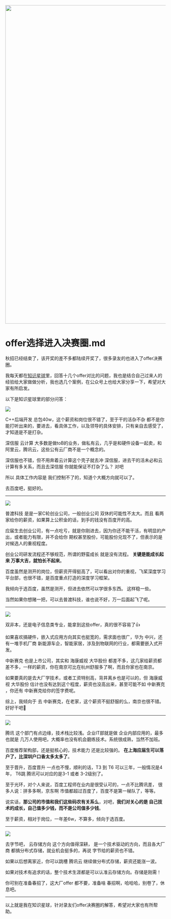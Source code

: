<p align="center">
<a href="https://programmercarl.com/other/kstar.html" target="_blank">
  <img src="https://code-thinking-1253855093.file.myqcloud.com/pics/20210924105952.png" width="1000"/>
</a>

# offer选择进入决赛圈.md

秋招已经结束了，该开奖的差不多都陆续开奖了，很多录友的也进入了offer决赛圈。

我每天都在[知识星球](https://programmercarl.com/other/kstar.html)里，回答十几个offer对比的问题，我也是结合自己过来人的经验给大家做做分析，我也选几个案例，在公众号上也给大家分享一下，希望对大家有所启发。

以下是知识星球里的部分问答：

![](https://code-thinking-1253855093.file.myqcloud.com/pics/20211031113844.png)

C++后端开发 总包40w，这个薪资和岗位很不错了，至于干的活杂不杂 都不是你能打听出来的，要进去，看具体工作，以及领导的具体安排，只有亲自去感受了，才知道是不是打杂。

深信服 云计算 大多数是做toB的业务，做私有云，几乎是和硬件设备一起卖，和阿里云，腾讯云，这些公有云厂商不是一个概念的。

深信服也不错，但不用奔着云计算这个壳子就去冲 深信服，进去干的活未必和云计算有多关系，而且去深信服 你就能保证不打杂了么？ 对吧

所以 具体工作内容是 我们控制不了的，知道个大概方向就可以了。

去百度吧，挺好的。

-------------

![](https://code-thinking-1253855093.file.myqcloud.com/pics/20211031105039.png)

普渡科技 是是一家C轮创业公司，一般创业公司 双休的可能性不太大。而且 看两家给你的薪资，如果算上公积金的话，到手的钱没有百度开的高。

应届生去创业公司，有一点吃亏，就是你刚进去，因为你还不能干活，有明显的产出，或者能力有限，并不会给你 期权甚至股份，可能股份兑现不了，但表示的是对候选人的重视程度。

创业公司研发流程还不够规范，所谓的野蛮成长 就是没有流程。 **关键是能成长起来 万事大吉，就怕长不起来**。

百度虽然是测开的岗位，但薪资开得挺高了，可以看出对你的重视，飞桨深度学习平台部，也很不错，是百度重点打造的深度学习框架。

我倾向于选百度，虽然是测开，但进去依然可以学很多东西。 这样稳一些。

当然如果你想赌一把，可以去普渡科技，谁也说不好，万一后面起飞了呢。

----------

![](https://code-thinking-1253855093.file.myqcloud.com/pics/20211031111110.png)

双非本，还是电子信息类专业，能拿到这些offer，真的很不容易了👍

如果喜欢搞硬件，嵌入式应用方向其实也挺宽的，需求面也很广，华为 中兴，还有一堆手机厂商 新能源车企，智能家居，涉及到物联网的行业，都需要嵌入式开发。

中新赛克 也是上市公司，其实和 海康威视 大华股份 都差不多，这几家给薪资都差不多，一样的薪资，你在南京可比在杭州舒服多了啊，而且你家也在南京。

如果要真的是去大厂学技术，或者工资特别高，背井离乡也是可以的，但 海康威视 大华股份 估计也没有达到这个程度，薪资也没高出来，甚至可能不如 中新赛克 ，你还有 中新赛克给你的签字费呢。

综上，我倾向于 去 中新赛克，在老家，这个薪资不挺舒服的么，南京也很不错。 好好干吧💪

-------------

![](https://code-thinking-1253855093.file.myqcloud.com/pics/20211031110153.png)

腾讯 这个部门有点边缘，技术栈比较浅。企业IT部就是做 企业内部应用的，最多也就是 几万人使用吧，大概率也没有机会磨练技术。系统很成熟，当然不加班。

百度推荐架构部，还是挺核心的，技术能力 还是比较强的。 **在上海应届生可以落户了，比深圳户口香太多太多了**。

至于晋升，百度晋升 一点也不慢，顺利的话，T3 到 T6 可以三年，一般情况是4年， T6跳 腾讯可以对应的是3-1 或者 3-2级别了。

至于光环，对个人来说，百度工程师在业内是很受认可的，一点不比腾讯差， 很多人说：拼多多啊，京东啊 市值都超过百度了，百度不是第一梯队了，等等。

说实话，**那公司的市值和我们这些码农有关系么**，对吧，**我们对关心的是 自己技术的成长，自己值多少钱，而不是公司值多少钱**。

至于薪资，相对于岗位，一年差6w，不算多，倾向于选百度。

-------------

![](https://code-thinking-1253855093.file.myqcloud.com/pics/20211031105736.png)

去字节吧， 云存储方向 这个方向值得深耕， 是一个技术驱动的方向，而且各大厂商 都搞分布式存储，就业机会挺多的，再说 字节给的薪资也不错。

如果以后想离家近，你可以跳槽 腾讯云 继续做分布式存储，薪资还能涨一波。

如果对技术有追求的话，整个技术生涯都是可以认准云存储方向。存储是刚需！

你可别在准备春招了，这大厂offer 都不要，准备啥 春招啊，哈哈哈，别卷了，休息吧。

----------

以上就是我在知识星球，针对录友们offer决赛圈的解答，希望对大家也有所帮助。

